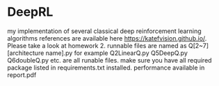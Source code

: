 # DeepRL
my implementation of several classical deep reinforcement learning algorithms
references are available here https://katefvision.github.io/. Please take a 
look at homework 2.
runnable files are named as Q[2~7][architecture name].py
for example Q2LinearQ.py Q5DeepQ.py Q6doubleQ.py etc. are all runable files.
make sure you have all required package listed in requirements.txt installed.
performance available in report.pdf

